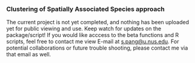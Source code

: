 ### Clustering of Spatially Associated Species approach
The current project is not yet completed, and nothing has been uploaded yet for public viewing and use. Keep watch for updates on the package/script!
If you would like acccess to the beta functions and R scripts, feel free to contact me view E-mail at s.pang@u.nus.edu. 
For potential collaborations or future trouble shooting, please contact me via that email as well.
